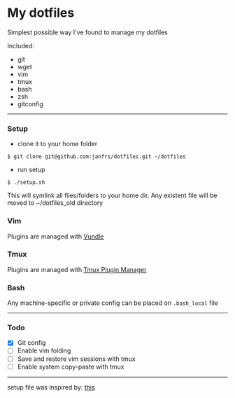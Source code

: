 My dotfiles
==========

Simplest possible way I've found to manage my dotfiles

Included:

* git
* wget
* vim
* tmux
* bash
* zsh
* gitconfig

***

### Setup

* clone it to your home folder

```
$ git clone git@github.com:janfrs/dotfiles.git ~/dotfiles
```

* run setup

```
$ ./setup.sh
```

This will symlink all files/folders to your home dir. Any existent file will be moved to ~/dotfiles_old directory

### Vim

Plugins are managed with [Vundle](https://github.com/VundleVim/Vundle.vim)

### Tmux

Plugins are managed with [Tmux Plugin Manager](https://github.com/tmux-plugins/tpm)

### Bash
Any machine-specific or private config can be placed on `.bash_local` file

***

### Todo

- [X] Git config
- [ ] Enable vim folding
- [ ] Save and restore vim sessions with tmux
- [ ] Enable system copy-paste with tmux

***

setup file was inspired by: [this](http://blog.smalleycreative.com/tutorials/using-git-and-github-to-manage-your-dotfiles/)
